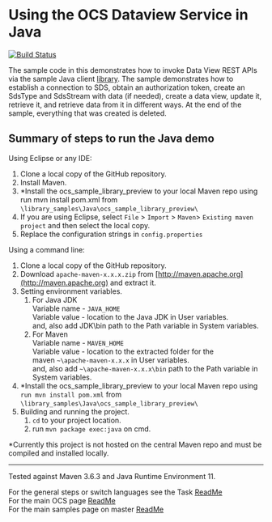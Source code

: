 # Using the OCS Dataview Service in Java

[![Build Status](https://dev.azure.com/osieng/engineering/_apis/build/status/product-readiness/OCS/DataViews_Java?branchName=master)](https://dev.azure.com/osieng/engineering/_build/latest?definitionId=884&branchName=master)

The sample code in this demonstrates how to invoke Data View REST APIs via the sample Java client [library](https://github.com/osisoft/OSI-Samples/tree/master/library_samples/Java/ocs_sample_library_preview). The sample demonstrates how to establish a connection to SDS, obtain an authorization token, create an SdsType and SdsStream with data (if needed), create a data view, update it, retrieve it, and retrieve data from it in different ways. At the end of the sample, everything that was created is deleted.

## Summary of steps to run the Java demo

Using Eclipse or any IDE:

1. Clone a local copy of the GitHub repository.
1. Install Maven.
1. \*Install the ocs_sample_library_preview to your local Maven repo using run mvn install pom.xml from `\library_samples\Java\ocs_sample_library_preview\`
1. If you are using Eclipse, select `File` > `Import` > `Maven`> `Existing maven project` and then select the local copy.
1. Replace the configuration strings in `config.properties`

Using a command line:

1. Clone a local copy of the GitHub repository.
1. Download `apache-maven-x.x.x.zip` from [http://maven.apache.org](http://maven.apache.org) and extract it.
1. Setting environment variables.
   1. For Java JDK  
      Variable name - `JAVA_HOME`  
      Variable value - location to the Java JDK in User variables.  
      and, also add JDK\bin path to the Path variable in System variables.
   1. For Maven  
      Variable name - `MAVEN_HOME`  
      Variable value - location to the extracted folder for the  
      maven `~\apache-maven-x.x.x` in User variables.  
      and, also add `~\apache-maven-x.x.x\bin` path to the Path variable in System variables.
1. \*Install the ocs_sample_library_preview to your local Maven repo using `run mvn install pom.xml` from `\library_samples\Java\ocs_sample_library_preview\`
1. Building and running the project.
   1. `cd` to your project location.
   1. run `mvn package exec:java` on cmd.

\*Currently this project is not hosted on the central Maven repo and must be compiled and installed locally.

---

Tested against Maven 3.6.3 and Java Runtime Environment 11.

For the general steps or switch languages see the Task [ReadMe](../)  
For the main OCS page [ReadMe](https://github.com/osisoft/OSI-Samples-OCS)  
For the main samples page on master [ReadMe](https://github.com/osisoft/OSI-Samples)
